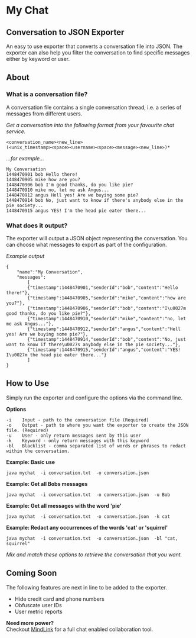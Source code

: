 # My Chat



## Conversation to JSON Exporter

An easy to use exporter that converts a conversation file into JSON. The exporter can also help you filter the conversation to find specific messages either by keyword or user.



## About

### What is a conversation file?
A conversation file contains a single conversation thread, i.e. a series of messages from different users.

*Get a conversation into the following format from your favourite chat service.*

    <conversation_name><new_line>
    (<unix_timestamp><space><username><space><message><new_line>)*


*...for example...*  

    My Conversation
    1448470901 bob Hello there!
    1448470905 mike how are you?
    1448470906 bob I'm good thanks, do you like pie?
    1448470910 mike no, let me ask Angus...
    1448470912 angus Hell yes! Are we buying some pie?
    1448470914 bob No, just want to know if there's anybody else in the pie society...
    1448470915 angus YES! I'm the head pie eater there...


### What does it output?
The exporter will output a JSON object representing the conversation. You can choose what messages to export as part of the configuration.

*Example output*

    {
        "name":"My Conversation",
        "messages":
            [
            {"timestamp":1448470901,"senderId":"bob","content":"Hello there!"},
            {"timestamp":1448470905,"senderId":"mike","content":"how are you?"},
            {"timestamp":1448470906,"senderId":"bob","content":"I\u0027m good thanks, do you like pie?"},
            {"timestamp":1448470910,"senderId":"mike","content":"no, let me ask Angus..."},
            {"timestamp":1448470912,"senderId":"angus","content":"Hell yes! Are we buying some pie?"},
            {"timestamp":1448470914,"senderId":"bob","content":"No, just want to know if there\u0027s anybody else in the pie society..."},
            {"timestamp":1448470915,"senderId":"angus","content":"YES! I\u0027m the head pie eater there..."}
            ]
    }



## How to Use

Simply run the exporter and configure the options via the command line.

**Options**

    -i    Input - path to the conversation file (Required)
    -o    Output - path to where you want the exporter to create the JSON file. (Required)
    -u    User - only return messages sent by this user
    -k    Keyword - only return messages with this keyword 
    -bl   Blacklist - comma separated list of words or phrases to redact within the conversation.


**Example: Basic use**

    java mychat  -i conversation.txt  -o conversation.json


**Example: Get all Bobs messages**

    java mychat  -i conversation.txt  -o conversation.json  -u Bob


**Example: Get all messages with the word 'pie'**

    java mychat  -i conversation.txt  -o conversation.json  -k cat


**Example: Redact any occurrences of the words 'cat' or 'squirrel'**

    java mychat  -i conversation.txt  -o conversation.json  -bl "cat, squirrel"


*Mix and match these options to retrieve the conversation that you want.*



## Coming Soon

The following features are next in line to be added to the exporter.

* Hide credit card and phone numbers
* Obfuscate user IDs
* User metric reports


**Need more power?**  
Checkout [MindLink](http://www.mindlinksoft.com/) for a full chat enabled collaboration tool.

